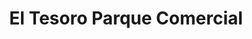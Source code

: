 ---
title: "El Tesoro Parque Comercial"
url: /medellin/el-tesoro-parque-comercial/
shop: centro comercial
---